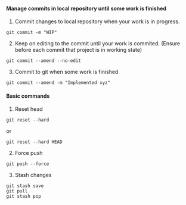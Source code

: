 
#### Manage commits in local repository until some work is finished

 1. Commit changes to local repository when your work is in progress.
 ```
 git commit -m "WIP"
 ```
 2. Keep on editing to the commit until your work is commited. (Ensure before each commit that project is in working state)
 ```
 git commit --amend --no-edit
 ```
 3. Commit to git when some work is finished
 ```
 git commit --amend -m "Implemented xyz"
 ```
#### Basic commands

1. Reset head
 ```
 git reset --hard
 ```
   or 
 ```
 git reset --hard HEAD
 ```
 2. Force push
 ```
 git push --force
 ```
 3. Stash changes
 ```
 git stash save
 git pull
 git stash pop
 ```
 
 
